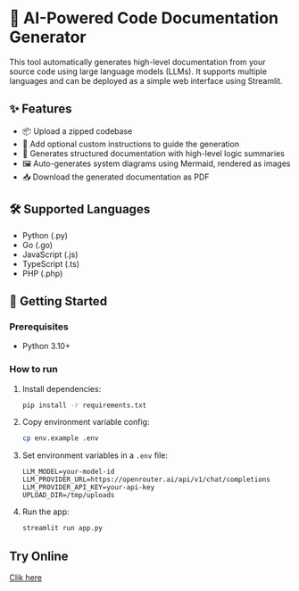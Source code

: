 # 🧠 AI-Powered Code Documentation Generator

This tool automatically generates high-level documentation from your source code using large language models (LLMs). It supports multiple languages and can be deployed as a simple web interface using Streamlit.

## ✨ Features

- 📦 Upload a zipped codebase
- 📝 Add optional custom instructions to guide the generation
- 📘 Generates structured documentation with high-level logic summaries
- 🖼️ Auto-generates system diagrams using Mermaid, rendered as images
- 📥 Download the generated documentation as PDF

## 🛠️ Supported Languages

- Python (.py)
- Go (.go)
- JavaScript (.js)
- TypeScript (.ts)
- PHP (.php)

## 🚀 Getting Started

### Prerequisites

- Python 3.10+

### How to run


1. Install dependencies:
   ```bash
   pip install -r requirements.txt
   ```

2. Copy environment variable config:
   ```bash
   cp env.example .env
   ```
2. Set environment variables in a `.env` file:
   ```env
   LLM_MODEL=your-model-id
   LLM_PROVIDER_URL=https://openrouter.ai/api/v1/chat/completions
   LLM_PROVIDER_API_KEY=your-api-key
   UPLOAD_DIR=/tmp/uploads
   ```

3. Run the app:
   ```bash
   streamlit run app.py
   ```

## Try Online

[Clik here](https://code-document-generator.streamlit.app/)

